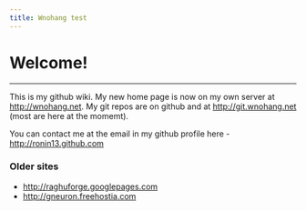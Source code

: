 ```yaml
---
title: Wnohang test
---
```

# Welcome!
***

This is my github wiki. My new home page is now on my own server
at http://wnohang.net. My git repos are on github and at 
http://git.wnohang.net (most are here at the momemt).
    
You can contact me at the email in my github profile here - http://ronin13.github.com

### Older sites
* http://raghuforge.googlepages.com
* http://gneuron.freehostia.com
